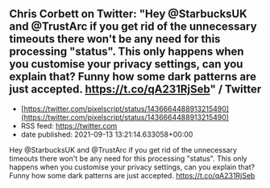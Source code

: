 ## Chris Corbett on Twitter: "Hey @StarbucksUK and @TrustArc if you get rid of the unnecessary timeouts there won't be any need for this processing "status". This only happens when you customise your privacy settings, can you explain that? Funny how some dark patterns are just accepted. https://t.co/qA231RjSeb" / Twitter
 - [https://twitter.com/pixelscript/status/1436664488913215490](https://twitter.com/pixelscript/status/1436664488913215490)
 - RSS feed: https://twitter.com
 - date published: 2021-09-13 13:21:14.633058+00:00

Hey @StarbucksUK and @TrustArc if you get rid of the unnecessary timeouts there won't be any need for this processing "status".  This only happens when you customise your privacy settings, can you explain that?  Funny how some dark patterns are just accepted. https://t.co/qA231RjSeb

